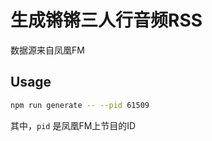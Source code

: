 生成锵锵三人行音频RSS
=======================

数据源来自凤凰FM

## Usage

```bash
npm run generate -- --pid 61509
```

其中，`pid` 是凤凰FM上节目的ID

